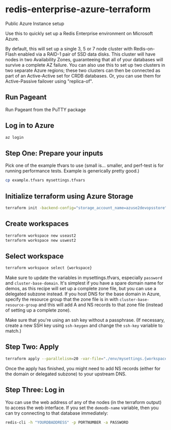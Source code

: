 # redis-enterprise-azure-terraform

Public Azure Instance setup

Use this to quickly set up a Redis Enterprise environment on Microsoft Azure.

By default, this will set up a single 3, 5 or 7 node cluster with Redis-on-Flash enabled via a RAID-1 pair of SSD data disks. This cluster will have nodes in two Availability Zones, guaranteeing that all of your databases will survive a complete AZ failure.
You can also use this to set up two clusters in two separate Azure regions; these two clusters can then be connected as part of an Active-Active set for CRDB databases. Or, you can use them for Active-Passive failover using "replica-of".

## Run Pageant
Run Pageant from the PuTTY package

## Log in to Azure
```BASH
az login
```

## Step One: Prepare your inputs

Pick one of the example tfvars to use (small is... smaller, and perf-test is for running performance tests. Example is generically pretty good.)

```BASH
cp example.tfvars mysettings.tfvars
```

## Initialize terraform using Azure Storage
```BASH
terraform init -backend-config="storage_account_name=azuse2devopsstore" -backend-config="container_name=tfstate" -backend-config="access_key=x7VnVoswQvNA0M79JRGAaLhqZ32/PVNzFLSQCRT4ZKkW19NC4q9jFsFrrSGB5L2XVMAiwm487iLwyVLVc1Q1LQ==" -backend-config="key=redis.terraform-azure.tfstate"
```

## Create workspaces
```BASH
terraform workspace new useast2
terraform workspace new uswest2
```

## Select workspace
```BASH
terraform workspace select {workspace}
```

Make sure to update the variables in mysettings.tfvars, especially `password` and `cluster-base-domain`. It's simplest if you have a spare domain name for demos, as this recipe will set up a complete zone file, but you can use a delegated subzone instead. If you host DNS for the base domain in Azure, specify the resource group that the zone file is in with `cluster-base-resource-group` and this will add A and NS records to that zone file (instead of setting up a complete zone).

Make sure that you're using an ssh key without a passphrase. (If necessary, create a new SSH key using `ssh-keygen` and change the `ssh-key` variable to match.)

## Step Two: Apply

```BASH
terraform apply --parallelism=20 -var-file="./env/mysettings.{workspace}.tfvars"
```

Once the apply has finished, you might need to add NS records (either for the domain or delegated subzone) to your upstream DNS.

## Step Three: Log in

You can use the web address of any of the nodes (in the terraform output) to access the web interface. If you set the `demodb-name` variable, then you can try connecting to that database immediately:

```BASH
redis-cli -h "YOURDBADDRESS" -p PORTNUMBER -a PASSWORD
```



